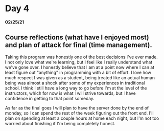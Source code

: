 # Day 4
__02/25/21__

## Course reflections (what have I enjoyed most) and plan of attack for final (time management).

Taking this program was honestly one of the best decisions I've ever made. I not only love what we're learning, but I feel like I really understand what we've gone over. I honestly believe that I am at a point now where I can at least figure out "anything" in programming with a bit of effort. I love how much respect I was given as a student, being treated like an actual human being was almost a shock after some of my experiences in traditional school. I think I still have a long way to go before I'm at the level of the instructors, which for now is what I will strive towards, but I have confidence in getting to that point someday.

As far as the final goes I will plan to have the server done by the end of monday, so I can spend the rest of the week figuring out the front end. I'll plan on spending at least a couple hours at home each night, but I'm not too worried about finishing if I'm being completely honest.

